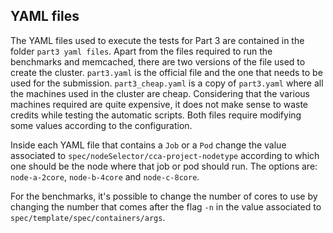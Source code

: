 ## YAML files

The YAML files used to execute the tests for Part 3 are contained in the folder `part3 yaml files`. Apart from the files required to run the benchmarks and memcached, there are two versions of the file used to create the cluster. `part3.yaml` is the official file and the one that needs to be used for the submission. `part3_cheap.yaml` is a copy of `part3.yaml` where all the machines used in the cluster are cheap. Considering that the various machines required are quite expensive, it does not make sense to waste credits while testing the automatic scripts. Both files require modifying some values according to the configuration.

Inside each YAML file that contains a `Job` or a `Pod` change the value associated to `spec/nodeSelector/cca-project-nodetype` according to which one should be the node where that job or pod should run. The options are: `node-a-2core`, `node-b-4core` and `node-c-8core`.

For the benchmarks, it's possible to change the number of cores to use by changing the number that comes after the flag `-n` in the value associated to `spec/template/spec/containers/args`.